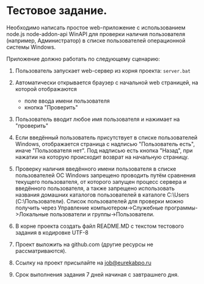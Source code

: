 # Тестовое задание.

Необходимо написать простое web-приложение с использованием node.js node-addon-api WinAPI для проверки наличия пользователя (например, Администратор) в списке пользователей операционной системы Windows.

Приложение должно работать по следующему сценарию:

1. Пользователь запускает web-сервер из корня проекта:
   `server.bat`
2. Автоматически открывается браузер с начальной web страницей, на которой отображаются

   - поле ввода имени пользователя
   - кнопка "Проверить"

3. Пользователь вводит любое имя пользователя и нажимает на "проверить"
4. Если введённый пользователь присутствует в списке пользователей Windows, отображается страница с надписью "Пользователь есть", иначе "Пользователя нет". Под надписью есть кнопка "Назад", при нажатии на которую происходит возврат на начальную страницу.
5. Проверку наличия введённого имени пользователя в списке пользователей ОС Windows запрещено проводить путём сравнения текущего пользователя, от которого запущен процесс сервера и введённого пользователя, а также запрещено использовать названия домашних каталогов пользователей в каталоге C:\Users (С:\Пользователи).
   Список пользователей для проверки можно получить через Управление компьютером->Служебные программы->Локальные пользователи и группы->Пользователи.

6. В корне проекта создать файл README.MD с текстом тестового задания в кодировке UTF-8

7. Проект выложить на github.com (другие ресурсы не рассматриваются).

8. Ссылку на проект присылайте на job@eurekabpo.ru

9. Срок выполнения задания 7 дней начиная с завтрашнего дня.

